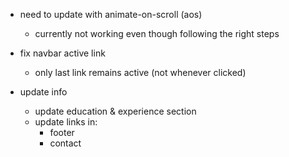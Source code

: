 - need to update with animate-on-scroll (aos)

  - currently not working even though following the right steps

- fix navbar active link
  - only last link remains active (not whenever clicked)

- update info
    - update education & experience section
    - update links in:
        - footer
        - contact